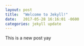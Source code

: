 ```yaml
---
layout: post
title:  "Welcome to Jekyll!"
date:   2017-05-28 16:16:01 -0600
categories: jekyll update
---
```

This is a new post yay
